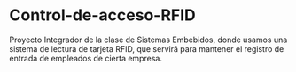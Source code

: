 # Control-de-acceso-RFID
Proyecto Integrador de la clase de Sistemas Embebidos, donde usamos una sistema de lectura de tarjeta RFID, que servirá para mantener el registro de entrada de empleados de cierta empresa.
